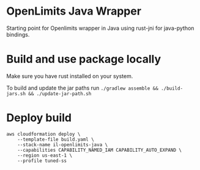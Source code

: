 # OpenLimits Java Wrapper

Starting point for Openlimits wrapper in Java using rust-jni for java-python bindings.

# Build and use package locally

Make sure you have rust installed on your system.

To build and update the jar paths run `./gradlew assemble && ./build-jars.sh && ./update-jar-path.sh`

# Deploy build
```
aws cloudformation deploy \
    --template-file build.yaml \
    --stack-name il-openlimits-java \
    --capabilities CAPABILITY_NAMED_IAM CAPABILITY_AUTO_EXPAND \
    --region us-east-1 \
    --profile tuned-ss
```